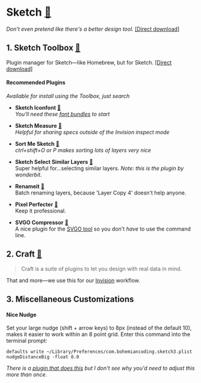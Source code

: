 # Sketch [:link:](https://sketchapp.com)
_Don't even pretend like there's a better design tool._ [[Direct download]](https://sketchapp.com/download/sketch.zip)

## 1. Sketch Toolbox [:link:](http://sketchtoolbox.com)
  Plugin manager for Sketch&mdash;like Homebrew, but for Sketch. [[Direct download]](http://sketchtoolbox.com/Sketch%20Toolbox.zip)

#### Recommended Plugins   
   _Available for install using the Toolbox, just search_

   - **Sketch Iconfont** [:link:](https://github.com/keremciu/sketch-iconfont)   
    _You'll need these [font bundles](https://github.com/keremciu/font-bundles) to start_

   - **Sketch Measure** [:link:](http://utom.design/measure/)   
    _Helpful for sharing specs outside of the Invision inspect mode_
  
   - **Sort Me Sketch** [:link:](https://github.com/romashamin/sort-me-sketch)   
    _ctrl+shift+O or P makes sorting lots of layers very nice_

   - **Sketch Select Similar Layers** [:link:](https://github.com/wonderbit/sketch-select-similar-layers)   
    Super helpful for...selecting similar layers. _Note: this is the plugin by wonderbit._ 
  
   - **Renameit** [:link:](https://github.com/rodi01/RenameIt)   
    Batch renaming layers, because 'Layer Copy 4' doesn't help anyone.
  
   - **Pixel Perfecter** [:link:](https://github.com/swiadek/pixel-perfecter-sketch-plugin)   
    Keep it professional.
    
   - **SVGO Compressor** [:link:](https://github.com/BohemianCoding/svgo-compressor)  
    A nice plugin for the [SVGO tool](https://github.com/svg/svgo) so you don't _have_ to use the command line.

## 2. Craft [:link:](https://www.invisionapp.com/craft)
> Craft is a suite of plugins to let you design with real data in mind.  

That and more&mdash;we use this for our [Invision](https://invisionapp) workflow.

## 3. Miscellaneous Customizations

#### Nice Nudge
Set your large nudge (shift + arrow keys) to 8px (instead of the default 10), makes it easier to work within an 8 point grid. Enter this command into the terminal prompt:
```
defaults write ~/Library/Preferences/com.bohemiancoding.sketch3.plist nudgeDistanceBig -float 8.0
```
_There is a [plugin that does this](http://nudg.it) but I don't see why you'd need to adjust this more than once._
